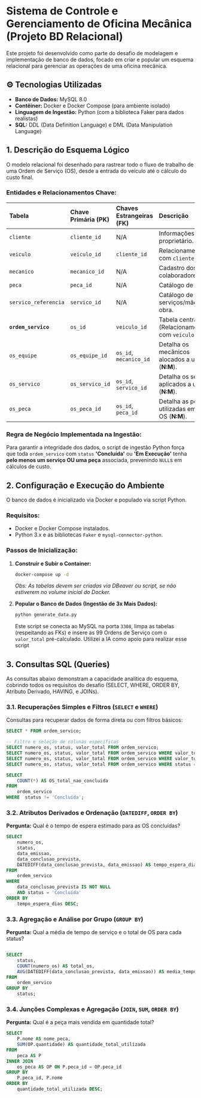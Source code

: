 # Sistema de Controle e Gerenciamento de Oficina Mecânica (Projeto BD Relacional)

Este projeto foi desenvolvido como parte do desafio de modelagem e implementação de banco de dados, focado em criar e popular um esquema relacional para gerenciar as operações de uma oficina mecânica.

## ⚙️ Tecnologias Utilizadas

* **Banco de Dados:** MySQL 8.0
* **Contêiner:** Docker e Docker Compose (para ambiente isolado)
* **Linguagem de Ingestão:** Python (com a biblioteca Faker para dados realistas)
* **SQL:** DDL (Data Definition Language) e DML (Data Manipulation Language)

## 1. Descrição do Esquema Lógico

O modelo relacional foi desenhado para rastrear todo o fluxo de trabalho de uma Ordem de Serviço (OS), desde a entrada do veículo até o cálculo do custo final.

### Entidades e Relacionamentos Chave:

| Tabela                      | Chave Primária (PK) | Chaves Estrangeiras (FK)   | Descrição                                                   |
| :-------------------------- | :------------------- | :------------------------- | :------------------------------------------------------------ |
| `cliente`                 | `cliente_id`       | N/A                        | Informações do proprietário.                               |
| `veiculo`                 | `veiculo_id`       | `cliente_id`             | Relacionamento**1:N** com `cliente`.                  |
| `mecanico`                | `mecanico_id`      | N/A                        | Cadastro dos colaboradores.                                   |
| `peca`                    | `peca_id`          | N/A                        | Catálogo de peças.                                          |
| `servico_referencia`      | `servico_id`       | N/A                        | Catálogo de serviços/mão de obra.                          |
| **`ordem_servico`** | `os_id`            | `veiculo_id`             | Tabela central (Relacionamento**1:N** com `veiculo`). |
| `os_equipe`               | `os_equipe_id`     | `os_id`, `mecanico_id` | Detalha os mecânicos alocados a uma OS (**N:M**).      |
| `os_servico`              | `os_servico_id`    | `os_id`, `servico_id`  | Detalha os serviços aplicados a uma OS (**N:M**).      |
| `os_peca`                 | `os_peca_id`       | `os_id`, `peca_id`     | Detalha as peças utilizadas em uma OS (**N:M**).       |

### Regra de Negócio Implementada na Ingestão:

Para garantir a integridade dos dados, o script de ingestão Python força que toda `ordem_servico` com `status` **'Concluída'** ou **'Em Execução'** tenha **pelo menos um serviço OU uma peça** associada, prevenindo `NULL`s em cálculos de custo.

## 2. Configuração e Execução do Ambiente

O banco de dados é inicializado via Docker e populado via script Python.

### Requisitos:

* Docker e Docker Compose instalados.
* Python 3.x e as bibliotecas `Faker` e `mysql-connector-python`.

### Passos de Inicialização:

1. **Construir e Subir o Container:**

   ```bash
   docker-compose up -d
   ```

   *Obs: As tabelas devem ser criadas via DBeaver ou script, se não estiverem no volume inicial do Docker.*
2. **Popular o Banco de Dados (Ingestão de 3x Mais Dados):**

   ```bash
   python generate_data.py
   ```

   Este script se conecta ao MySQL na porta `3308`, limpa as tabelas (respeitando as FKs) e insere as 99 Ordens de Serviço com o `valor_total` pré-calculado. Utilizei a IA como apoio para realizar esse script

## 3. Consultas SQL (Queries)

As consultas abaixo demonstram a capacidade analítica do esquema, cobrindo todos os requisitos do desafio (SELECT, WHERE, ORDER BY, Atributo Derivado, HAVING, e JOINs).

### 3.1. Recuperações Simples e Filtros (`SELECT` e `WHERE`)

Consultas para recuperar dados de forma direta ou com filtros básicos:

```sql
SELECT * FROM ordem_servico;

-- Filtro e seleção de colunas específicas
SELECT numero_os, status, valor_total FROM ordem_servico;
SELECT numero_os, status, valor_total FROM ordem_servico WHERE valor_total > 1000;
SELECT numero_os, status, valor_total FROM ordem_servico WHERE valor_total < 1000;
SELECT numero_os, status, valor_total FROM ordem_servico WHERE status = 'Concluída';

SELECT
    COUNT(*) AS OS_total_nao_concluida
FROM
    ordem_servico
WHERE  status != 'Concluída';
```

### 3.2. Atributos Derivados e Ordenação (`DATEDIFF`, `ORDER BY`)

**Pergunta:** Qual é o tempo de espera estimado para as OS concluídas?

```sql
SELECT
    numero_os,
    status,
    data_emissao,
    data_conclusao_prevista,
    DATEDIFF(data_conclusao_prevista, data_emissao) AS tempo_espera_dias
FROM
    ordem_servico
WHERE
    data_conclusao_prevista IS NOT NULL
    AND status = 'Concluída'
ORDER BY
    tempo_espera_dias DESC;
```

### 3.3. Agregação e Análise por Grupo (`GROUP BY`)

**Pergunta:** Qual a média de tempo de serviço e o total de OS para cada status?

```sql

SELECT
    status,
    COUNT(numero_os) AS total_os,
    AVG(DATEDIFF(data_conclusao_prevista, data_emissao)) AS media_tempo_espera_dias 
FROM
    ordem_servico
GROUP BY 
    status;
```

### 3.4. Junções Complexas e Agregação (`JOIN`, `SUM`, `ORDER BY`)

**Pergunta:** Qual é a peça mais vendida em quantidade total?

```sql
SELECT
    P.nome AS nome_peca,
    SUM(OP.quantidade) AS quantidade_total_utilizada
FROM
    peca AS P
INNER JOIN
    os_peca AS OP ON P.peca_id = OP.peca_id
GROUP BY
    P.peca_id, P.nome
ORDER BY
    quantidade_total_utilizada DESC;
```
